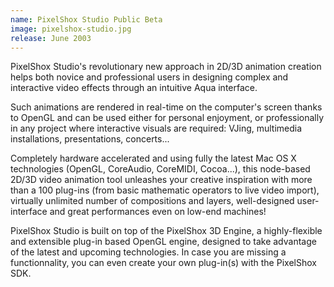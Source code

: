 ```yaml
---
name: PixelShox Studio Public Beta
image: pixelshox-studio.jpg
release: June 2003
---
```


PixelShox Studio's revolutionary new approach in 2D/3D animation creation helps both novice and professional users in designing complex and interactive video effects through an intuitive Aqua interface.

Such animations are rendered in real-time on the computer's screen thanks to OpenGL and can be used either for personal enjoyment, or professionally in any project where interactive visuals are required: VJing, multimedia installations, presentations, concerts...

Completely hardware accelerated and using fully the latest Mac OS X technologies (OpenGL, CoreAudio, CoreMIDI, Cocoa...), this node-based 2D/3D video animation tool unleashes your creative inspiration with more than a 100 plug-ins (from basic mathematic operators to live video import), virtually unlimited number of compositions and layers, well-designed user-interface and great performances even on low-end machines!

PixelShox Studio is built on top of the PixelShox 3D Engine, a highly-flexible and extensible plug-in based OpenGL engine, designed to take advantage of the latest and upcoming technologies. In case you are missing a functionnality, you can even create your own plug-in(s) with the PixelShox SDK.
